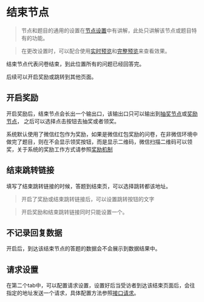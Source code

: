 # 结束节点

> 节点和题目的通用的设置在[节点设置](../node-setting/concept.md)中有讲解，此处只讲解该节点或题目特有的功能。

> 在更改设置时，可以配合使用[实时预览](../preview/realtime.md)和[完整预览](../preview/full.md)来查看效果。

结束节点代表问卷结束，到此位置所有的问题已经回答完。

后续可以开启奖励或跳转到其他页面。


## 开启奖励
开启奖励后，结束节点会长出一个输出口，该输出口只可以输出到[抽奖节点](./lottery.md)或[奖励节点](./gift.md)，
之后可以选择点击按钮去抽奖或者领奖。

系统默认使用了微信红包作为奖励，如果是微信红包奖励的问卷，在非微信环境中做完了题目，则在不会显示领奖按钮，而是显示二维码，微信扫描二维码可以领奖，关于系统的奖励工作方式请参照[奖励机制](../advance-topic/reward.md)

## 结束跳转链接
填写了结束跳转链接的时候，答题到结束页，可以选择跳转都该地址。

> 开启了奖励或结束跳转链接后，可以设置跳转按钮的文字

> 开启奖励和结束跳转链接同时只能设置一个。

## 不记录回复数据
开启后，到达该结束节点的答题的数据会不会展示到数据结果中。

## 请求设置
在第二个tab中，可以配置请求设置，设置好后当受访者到达该结束页面后，会往指定的地址发送一个请求，具体配置方法参照[接口请求](../advance-topic/request.md)。